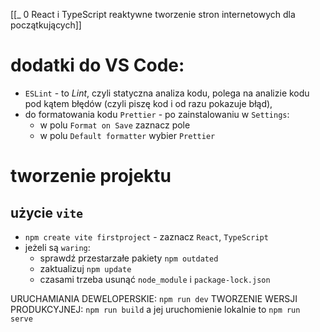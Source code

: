 [[_ 0 React i TypeScript reaktywne tworzenie stron internetowych dla początkujących]]


# dodatki do VS Code:
- `ESLint` - to *Lint*, czyli statyczna analiza kodu, polega na analizie kodu pod kątem błędów (czyli piszę kod i od razu pokazuje błąd),
- do formatowania kodu `Prettier` - po zainstalowaniu w `Settings`:
	-  w polu `Format on Save` zaznacz pole
	- w polu `Default formatter` wybier `Prettier`


# tworzenie projektu
## użycie `vite`
- `npm create vite firstproject` - zaznacz `React`, `TypeScript`
- jeżeli są `waring`:
	- sprawdź przestarzałe pakiety `npm outdated`
	- zaktualizuj `npm update`
	- czasami trzeba usunąć `node_module` i `package-lock.json`

URUCHAMIANIA DEWELOPERSKIE: `npm run dev`
TWORZENIE WERSJI PRODUKCYJNEJ: `npm run build` a jej uruchomienie lokalnie to `npm run serve`












